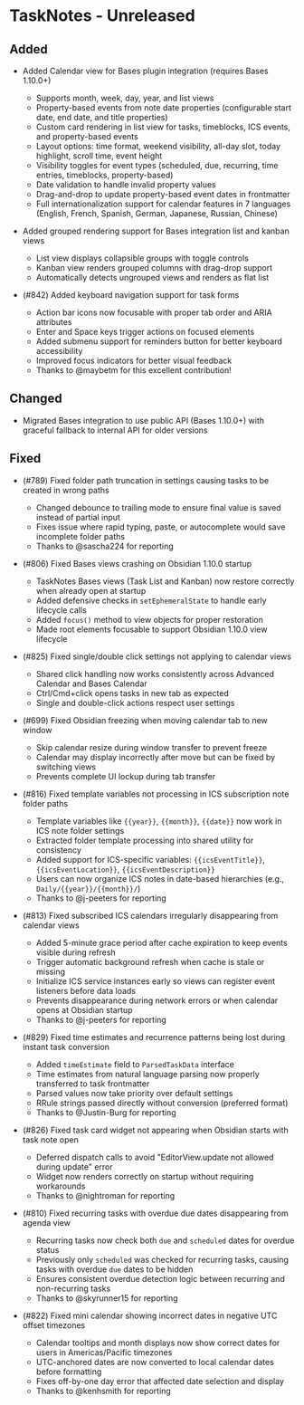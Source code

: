 # TaskNotes - Unreleased

<!--

**Added** for new features.
**Changed** for changes in existing functionality.
**Deprecated** for soon-to-be removed features.
**Removed** for now removed features.
**Fixed** for any bug fixes.
**Security** in case of vulnerabilities.

Always acknowledge contributors and those who report issues.

Example:

```
## Fixed

- (#768) Fixed calendar view appearing empty in week and day views due to invalid time configuration values
  - Added time validation in settings UI with proper error messages and debouncing
  - Added runtime sanitization in calendar with safe defaults (00:00:00, 24:00:00, 08:00:00)
  - Prevents "Cannot read properties of null (reading 'years')" error from FullCalendar
  - Thanks to @userhandle for reporting and help debugging
```

-->

## Added

- Added Calendar view for Bases plugin integration (requires Bases 1.10.0+)
  - Supports month, week, day, year, and list views
  - Property-based events from note date properties (configurable start date, end date, and title properties)
  - Custom card rendering in list view for tasks, timeblocks, ICS events, and property-based events
  - Layout options: time format, weekend visibility, all-day slot, today highlight, scroll time, event height
  - Visibility toggles for event types (scheduled, due, recurring, time entries, timeblocks, property-based)
  - Date validation to handle invalid property values
  - Drag-and-drop to update property-based event dates in frontmatter
  - Full internationalization support for calendar features in 7 languages (English, French, Spanish, German, Japanese, Russian, Chinese)

- Added grouped rendering support for Bases integration list and kanban views
  - List view displays collapsible groups with toggle controls
  - Kanban view renders grouped columns with drag-drop support
  - Automatically detects ungrouped views and renders as flat list

- (#842) Added keyboard navigation support for task forms
  - Action bar icons now focusable with proper tab order and ARIA attributes
  - Enter and Space keys trigger actions on focused elements
  - Added submenu support for reminders button for better keyboard accessibility
  - Improved focus indicators for better visual feedback
  - Thanks to @maybetm for this excellent contribution!

## Changed

- Migrated Bases integration to use public API (Bases 1.10.0+) with graceful fallback to internal API for older versions

## Fixed

- (#789) Fixed folder path truncation in settings causing tasks to be created in wrong paths
  - Changed debounce to trailing mode to ensure final value is saved instead of partial input
  - Fixes issue where rapid typing, paste, or autocomplete would save incomplete folder paths
  - Thanks to @sascha224 for reporting

- (#806) Fixed Bases views crashing on Obsidian 1.10.0 startup
  - TaskNotes Bases views (Task List and Kanban) now restore correctly when already open at startup
  - Added defensive checks in `setEphemeralState` to handle early lifecycle calls
  - Added `focus()` method to view objects for proper restoration
  - Made root elements focusable to support Obsidian 1.10.0 view lifecycle

- (#825) Fixed single/double click settings not applying to calendar views
  - Shared click handling now works consistently across Advanced Calendar and Bases Calendar
  - Ctrl/Cmd+click opens tasks in new tab as expected
  - Single and double-click actions respect user settings

- (#699) Fixed Obsidian freezing when moving calendar tab to new window
  - Skip calendar resize during window transfer to prevent freeze
  - Calendar may display incorrectly after move but can be fixed by switching views
  - Prevents complete UI lockup during tab transfer

- (#816) Fixed template variables not processing in ICS subscription note folder paths
  - Template variables like `{{year}}`, `{{month}}`, `{{date}}` now work in ICS note folder settings
  - Extracted folder template processing into shared utility for consistency
  - Added support for ICS-specific variables: `{{icsEventTitle}}`, `{{icsEventLocation}}`, `{{icsEventDescription}}`
  - Users can now organize ICS notes in date-based hierarchies (e.g., `Daily/{{year}}/{{month}}/`)
  - Thanks to @j-peeters for reporting

- (#813) Fixed subscribed ICS calendars irregularly disappearing from calendar views
  - Added 5-minute grace period after cache expiration to keep events visible during refresh
  - Trigger automatic background refresh when cache is stale or missing
  - Initialize ICS service instances early so views can register event listeners before data loads
  - Prevents disappearance during network errors or when calendar opens at Obsidian startup
  - Thanks to @j-peeters for reporting

- (#829) Fixed time estimates and recurrence patterns being lost during instant task conversion
  - Added `timeEstimate` field to `ParsedTaskData` interface
  - Time estimates from natural language parsing now properly transferred to task frontmatter
  - Parsed values now take priority over default settings
  - RRule strings passed directly without conversion (preferred format)
  - Thanks to @Justin-Burg for reporting

- (#826) Fixed task card widget not appearing when Obsidian starts with task note open
  - Deferred dispatch calls to avoid "EditorView.update not allowed during update" error
  - Widget now renders correctly on startup without requiring workarounds
  - Thanks to @nightroman for reporting

- (#810) Fixed recurring tasks with overdue due dates disappearing from agenda view
  - Recurring tasks now check both `due` and `scheduled` dates for overdue status
  - Previously only `scheduled` was checked for recurring tasks, causing tasks with overdue `due` dates to be hidden
  - Ensures consistent overdue detection logic between recurring and non-recurring tasks
  - Thanks to @skyrunner15 for reporting

- (#822) Fixed mini calendar showing incorrect dates in negative UTC offset timezones
  - Calendar tooltips and month displays now show correct dates for users in Americas/Pacific timezones
  - UTC-anchored dates are now converted to local calendar dates before formatting
  - Fixes off-by-one day error that affected date selection and display
  - Thanks to @kenhsmith for reporting

